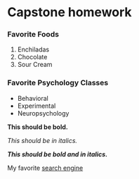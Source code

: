<!--Make a title for your homework using the largest heading-->
# Capstone homework


<!--Create an subtitle using a smaller heading for your favorite
foods-->
### Favorite Foods


<!--Create an ordered list of your three favorite foods-->
1. Enchiladas
2. Chocolate
3. Sour Cream


<!--Create an subtitle using a the same heading you used before\
for your favorite
psychology classes-->
### Favorite Psychology Classes


<!--Create an unordered list of your three favorite psych classes-->
* Behavioral
* Experimental
* Neuropsychology


<!--Make the following bold-->

**This should be bold.**

<!--Make the following italicized-->

*This should be in italics.*

<!--Make the following bold and italicized-->

***This should be bold and in italics.***

<!--Create a link to one of your favorite websites-->
My favorite [search engine](https://google.com)